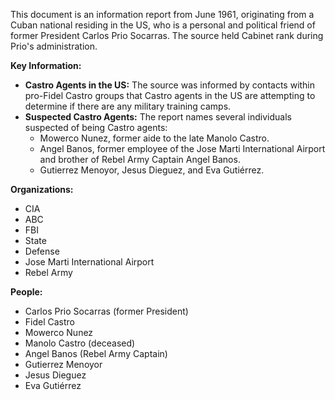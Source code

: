 This document is an information report from June 1961, originating from a Cuban national residing in the US, who is a personal and political friend of former President Carlos Prio Socarras. The source held Cabinet rank during Prio's administration.

**Key Information:**

*   **Castro Agents in the US:** The source was informed by contacts within pro-Fidel Castro groups that Castro agents in the US are attempting to determine if there are any military training camps.
*   **Suspected Castro Agents:** The report names several individuals suspected of being Castro agents:
    *   Mowerco Nunez, former aide to the late Manolo Castro.
    *   Angel Banos, former employee of the Jose Marti International Airport and brother of Rebel Army Captain Angel Banos.
    *   Gutierrez Menoyor, Jesus Dieguez, and Eva Gutiérrez.

**Organizations:**

*   CIA
*   ABC
*   FBI
*   State
*   Defense
*   Jose Marti International Airport
*   Rebel Army

**People:**

*   Carlos Prio Socarras (former President)
*   Fidel Castro
*   Mowerco Nunez
*   Manolo Castro (deceased)
*   Angel Banos (Rebel Army Captain)
*   Gutierrez Menoyor
*   Jesus Dieguez
*   Eva Gutiérrez
